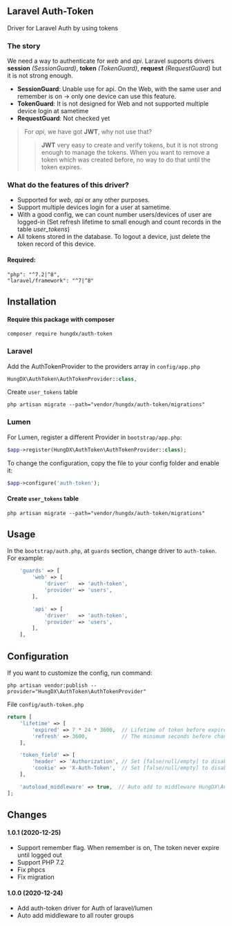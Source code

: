 ## Laravel Auth-Token
Driver for Laravel Auth by using tokens

### The story
We need a way to authenticate for *web* and *api*. Laravel supports drivers **session** *(SessionGuard)*, **token** *(TokenGuard)*, **request** *(RequestGuard)* but it is not strong enough.
 - **SessionGuard**: Unable use for api. On the Web, with the same user and remember is on -> only one device can use this feature.
 - **TokenGuard**: It is not designed for Web and not supported multiple device login at sametime 
 - **RequestGuard**: Not checked yet

> For *api*, we have got **JWT**, why not use that?
>> **JWT** very easy to create and verify tokens, but it is not strong enough to manage the tokens. When you want to remove a token which was created before, no way to do that until the token expires.      


### What do the features of this driver?
 - Supported for *web*, *api* or any other purposes.
 - Support multiple devices login for a user at sametime.
 - With a good config, we can count number users/devices of user are logged-in (Set refresh lifetime to small enough and count records in the table *user_tokens*)
 - All tokens stored in the database. To logout a device, just delete the token record of this device. 

#### Required:
    "php": "^7.2|^8",
    "laravel/framework": "^7|^8"

  
  
## Installation

#### Require this package with composer

```shell
composer require hungdx/auth-token
```

### Laravel
Add the AuthTokenProvider to the providers array in `config/app.php`

```php
HungDX\AuthToken\AuthTokenProvider::class,
```

Create `user_tokens` table
```shell
php artisan migrate --path="vendor/hungdx/auth-token/migrations"
```

### Lumen

For Lumen, register a different Provider in `bootstrap/app.php`:

```php
$app->register(HungDX\AuthToken\AuthTokenProvider::class);
```

To change the configuration, copy the file to your config folder and enable it:

```php
$app->configure('auth-token');
```

#### Create `user_tokens` table
```shell
php artisan migrate --path="vendor/hungdx/auth-token/migrations"
```
  
  
## Usage

In the `bootstrap/auth.php`, at `guards` section,  change driver to `auth-token`. For example:

```php
    'guards' => [
        'web' => [
            'driver'   => 'auth-token',
            'provider' => 'users',
        ],

        'api' => [
            'driver'   => 'auth-token',
            'provider' => 'users',
        ],
    ],
```
  
  
## Configuration

If you want to customize the config, run command:

```shell
php artisan vendor:publish --provider="HungDX\AuthToken\AuthTokenProvider"
```

File `config/auth-token.php`
```php
return [
    'lifetime' => [
        'expired' => 7 * 24 * 3600,  // Lifetime of token before expired. Default 7 days
        'refresh' => 3600,           // The minimum seconds before changing the token. Default 1 hour
    ],

    'token_field' => [
        'header' => 'Authorization', // Set [false/null/empty] to disable send token to response header  
        'cookie' => 'X-Auth-Token',  // Set [false/null/empty] to disable send token to response cookie
    ],

    'autoload_middleware' => true,  // Auto add to middleware HungDX\AuthToken\AuthTokenMiddleware to every request
];
```
  
  
## Changes
#### 1.0.1 (2020-12-25)
 * Support remember flag. When remember is on, The token never expire until logged out
 * Support PHP 7.2
 * Fix phpcs
 * Fix migration

#### 1.0.0 (2020-12-24)
 * Add auth-token driver for Auth of laravel/lumen
 * Auto add middleware to all router groups
